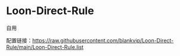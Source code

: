 # Loon-Direct-Rule
自用

配置链接：https://raw.githubusercontent.com/blankvip/Loon-Direct-Rule/main/Loon-Direct-Rule.list

